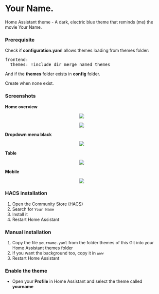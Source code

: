 # Your Name.
Home Assistant theme - A dark, electric blue theme that reminds (me) the movie Your Name.   

### Prerequisite
Check if **configuration.yaml** allows themes loading from themes folder:   

<pre>
frontend:
  themes: !include_dir_merge_named themes
</pre>

And if the **themes** folder exists in **config** folder.   

Create when none exist.

### Screenshots
**Home overview**
<p align="center">
  <img src="https://i.imgur.com/51mOqfs.png">
</p>

<p align="center">
  <img src="https://i.imgur.com/TUYxw0N.png">
</p>

**Dropdown menu black**
<p align="center">
  <img src="https://i.imgur.com/Kqi9iaL.png">
</p>

**Table**
<p align="center">
  <img src="https://i.imgur.com/I6UdSES.png">
</p>

**Mobile**
<p align="center">
  <img src="https://i.imgur.com/cw0STX5.jpg">
</p>


### HACS installation
1. Open the Community Store (HACS)
2. Search for `Your Name`
3. Install it
4. Restart Home Assistant

### Manual installation
1. Copy the file `yourname.yaml` from the folder themes of this Git into your Home Assistant themes folder
2. If you want the background too, copy it in `www`
3. Restart Home Assistant

### Enable the theme
- Open your **Profile** in Home Assistant and select the theme called **yourname**

